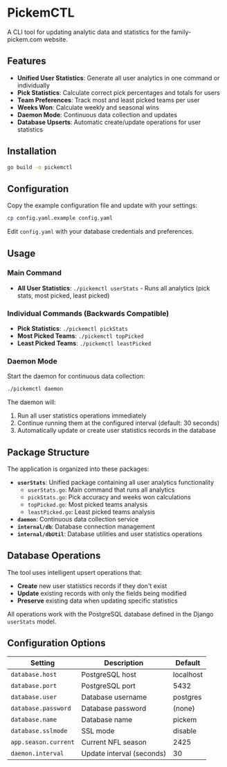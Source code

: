 # PickemCTL

A CLI tool for updating analytic data and statistics for the family-pickem.com website.

## Features

- **Unified User Statistics**: Generate all user analytics in one command or individually
- **Pick Statistics**: Calculate correct pick percentages and totals for users
- **Team Preferences**: Track most and least picked teams per user
- **Weeks Won**: Calculate weekly and seasonal wins
- **Daemon Mode**: Continuous data collection and updates
- **Database Upserts**: Automatic create/update operations for user statistics

## Installation

```bash
go build -o pickemctl
```

## Configuration

Copy the example configuration file and update with your settings:

```bash
cp config.yaml.example config.yaml
```

Edit `config.yaml` with your database credentials and preferences.

## Usage

### Main Command

- **All User Statistics**: `./pickemctl userStats` - Runs all analytics (pick stats, most picked, least picked)

### Individual Commands (Backwards Compatible)

- **Pick Statistics**: `./pickemctl pickStats`
- **Most Picked Teams**: `./pickemctl topPicked`
- **Least Picked Teams**: `./pickemctl leastPicked`

### Daemon Mode

Start the daemon for continuous data collection:

```bash
./pickemctl daemon
```

The daemon will:
1. Run all user statistics operations immediately
2. Continue running them at the configured interval (default: 30 seconds)
3. Automatically update or create user statistics records in the database

## Package Structure

The application is organized into these packages:

- **`userStats`**: Unified package containing all user analytics functionality
  - `userStats.go`: Main command that runs all analytics
  - `pickStats.go`: Pick accuracy and weeks won calculations
  - `topPicked.go`: Most picked teams analysis
  - `leastPicked.go`: Least picked teams analysis
- **`daemon`**: Continuous data collection service
- **`internal/db`**: Database connection management
- **`internal/dbUtil`**: Database utilities and user statistics operations

## Database Operations

The tool uses intelligent upsert operations that:
- **Create** new user statistics records if they don't exist
- **Update** existing records with only the fields being modified
- **Preserve** existing data when updating specific statistics

All operations work with the PostgreSQL database defined in the Django `userStats` model.

## Configuration Options

| Setting | Description | Default |
|---------|-------------|---------|
| `database.host` | PostgreSQL host | localhost |
| `database.port` | PostgreSQL port | 5432 |
| `database.user` | Database username | postgres |
| `database.password` | Database password | (none) |
| `database.name` | Database name | pickem |
| `database.sslmode` | SSL mode | disable |
| `app.season.current` | Current NFL season | 2425 |
| `daemon.interval` | Update interval (seconds) | 30 |
